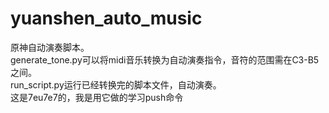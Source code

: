# yuanshen_auto_music
原神自动演奏脚本。<br>
generate_tone.py可以将midi音乐转换为自动演奏指令，音符的范围需在C3-B5之间。<br>
run_script.py运行已经转换完的脚本文件，自动演奏。<br>
这是7eu7e7的，我是用它做的学习push命令
